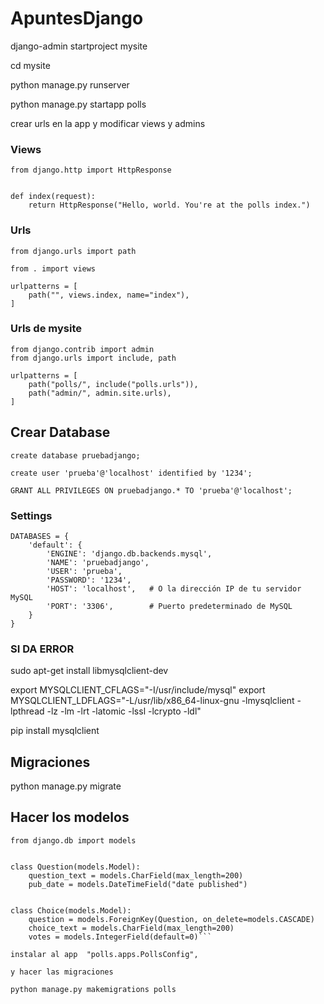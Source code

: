 # ApuntesDjango

django-admin startproject mysite

cd mysite

python manage.py runserver

python manage.py startapp polls

crear urls en la app y modificar views y admins

### Views
```
from django.http import HttpResponse


def index(request):
    return HttpResponse("Hello, world. You're at the polls index.")
```


### Urls
```
from django.urls import path

from . import views

urlpatterns = [
    path("", views.index, name="index"),
]
```
### Urls de mysite
```
from django.contrib import admin
from django.urls import include, path

urlpatterns = [
    path("polls/", include("polls.urls")),
    path("admin/", admin.site.urls),
]
```

## Crear Database
```
create database pruebadjango;

create user 'prueba'@'localhost' identified by '1234';

GRANT ALL PRIVILEGES ON pruebadjango.* TO 'prueba'@'localhost';
```
### Settings
```
DATABASES = {
    'default': {
        'ENGINE': 'django.db.backends.mysql',
        'NAME': 'pruebadjango',
        'USER': 'prueba',
        'PASSWORD': '1234',
        'HOST': 'localhost',   # O la dirección IP de tu servidor MySQL
        'PORT': '3306',        # Puerto predeterminado de MySQL
    }
}
```

### SI DA ERROR

sudo apt-get install libmysqlclient-dev

export MYSQLCLIENT_CFLAGS="-I/usr/include/mysql"
export MYSQLCLIENT_LDFLAGS="-L/usr/lib/x86_64-linux-gnu -lmysqlclient -lpthread -lz -lm -lrt -latomic -lssl -lcrypto -ldl"

pip install mysqlclient

## Migraciones

python manage.py migrate

## Hacer los modelos
```
from django.db import models


class Question(models.Model):
    question_text = models.CharField(max_length=200)
    pub_date = models.DateTimeField("date published")


class Choice(models.Model):
    question = models.ForeignKey(Question, on_delete=models.CASCADE)
    choice_text = models.CharField(max_length=200)
    votes = models.IntegerField(default=0)```

instalar al app  "polls.apps.PollsConfig",

y hacer las migraciones 

python manage.py makemigrations polls
